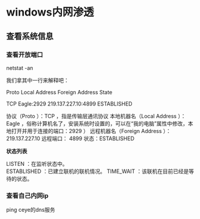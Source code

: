 # windows内网渗透

## 查看系统信息



### 查看开放端口



netstat -an

我们拿其中一行来解释吧：

Proto Local Address     Foreign Address    State

TCP  Eagle:2929       219.137.227.10:4899  ESTABLISHED

 

协议（Proto ）：TCP ，指是传输层通讯协议
本地机器名（Local Address ）：Eagle ，俗称计算机名了，安装系统时设置的，可以在“我的电脑”属性中修改，本地打开并用于连接的端口：2929 ） 
远程机器名（Foreign Address ）： 219.137.227.10
远程端口： 4899 
状态：ESTABLISHED 

 

**状态列表**

LISTEN  ：在监听状态中。  
ESTABLISHED ：已建立联机的联机情况。 
TIME_WAIT ：该联机在目前已经是等待的状态。 



### 查看自己内网ip

ping ceye的dns服务



